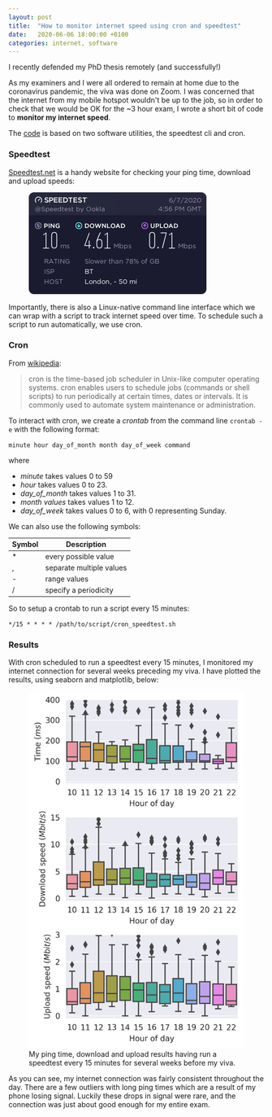 ```yaml
---
layout: post
title:  "How to monitor internet speed using cron and speedtest"
date:   2020-06-06 18:00:00 +0100
categories: internet, software
---
```


I recently defended my PhD thesis remotely (and successfully!)

As my examiners and I were all ordered to remain at home due to the coronavirus pandemic, the viva was done on Zoom. I was concerned that the internet from my mobile hotspot wouldn't be up to the job, so in order to check that we would be OK for the ~3 hour exam, I wrote a short bit of code to **monitor my internet speed**.

The [code](https://github.com/peregrinescode/speedmon) is based on two software utilities, the speedtest cli and cron.

### Speedtest

[Speedtest.net](https://www.speedtest.net/) is a handy website for checking your ping time, download and upload speeds:

<figure>
    <div class="scaled">
        <img class="center" src="/assets/imgs/speedtest-output.png" alt="Speedtest.net output">
    </div>
</figure> 

Importantly, there is also a Linux-native command line interface which we can wrap with a script to track internet speed over time. To schedule such a script to run automatically, we use cron.

### Cron

From [wikipedia](https://en.wikipedia.org/wiki/Cron):
> cron is the time-based job scheduler in Unix-like computer operating systems. cron enables users to schedule jobs (commands or shell scripts) to run periodically at certain times, dates or intervals. It is commonly used to automate system maintenance or administration.

To interact with cron, we create a *crontab* from the command line `crontab -e` with the following format:
```
minute hour day_of_month month day_of_week command
```
where
* *minute* takes values 0 to 59
* *hour*  takes values 0 to 23.
* *day_of_month* takes values 1 to 31.
* *month values* takes values 1 to 12.
* *day_of_week* takes values 0 to 6, with 0 representing Sunday.

We can also use the following symbols:

| Symbol     	 | Description |
| ----------- | ----------- |
| *			 | every possible value |
| , 		 	 | separate multiple values |
| - 		 	 | range values |
| / 		 	 | specify a periodicity |


So to setup a crontab to run a script every 15 minutes:
```(bash)
*/15 * * * * /path/to/script/cron_speedtest.sh
```

### Results

With cron scheduled to run a speedtest every 15 minutes, I monitored my internet connection for several weeks preceding my viva. I have plotted the results, using seaborn and matplotlib, below:

<figure>
    <img class="page" src="/assets/imgs/ross-warren-speed_v_time-NI.png" alt="speedmon output">
    <figcaption>
      My ping time, download and upload results having run a speedtest every 15 minutes for several weeks before my viva.
    </figcaption>
</figure> 

As you can see, my internet connection was fairly consistent throughout the day. There are a few outliers with long ping times which are a result of my phone losing signal. Luckily these drops in signal were rare, and the connection was just about good enough for my entire exam.